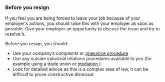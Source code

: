 ###  Before you resign

If you feel you are being forced to leave your job because of your employer's
actions, you should raise this with your employer as soon as possible. Give
your employer an opportunity to discuss the issue and try to resolve it.

Before you resign, you should:

  * Use your company’s complaints or [ grievance procedure ](https://www.workplacerelations.ie/en/what_you_should_know/codes_practice/cop3/)
  * Use any outside industrial relations procedures available to you (for example using a trade union or [ mediation ](/en/employment/enforcement-and-redress/workplace-mediation/) ) 
  * Look for detailed advice as this is a complex area of law, it can be difficult to prove constructive dismissal 
